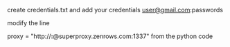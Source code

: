 create credentials.txt and add your credentials
user@gmail.com:passwords

modify the line

proxy = "http://**********:**********@superproxy.zenrows.com:1337" from the python code
